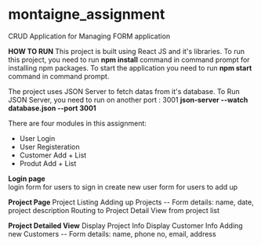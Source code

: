 # montaigne_assignment
CRUD Application for Managing FORM application

**HOW TO RUN**
This project is built using React JS and it's libraries.
 To run this project, you need to run **npm install** command in command prompt for installing npm packages.
 To start the application you need to run **npm start** command in command prompt.

The project uses JSON Server to fetch datas from it's database. 
To Run JSON Server, you need to run on another port : 3001 
**json-server --watch database.json --port 3001**


There are four modules in this assignment:
* User Login
* User Registeration
* Customer Add + List
* Produt Add + List

**Login page**    
login form for users to sign in
create new user form for users to add up

**Project Page**
Project Listing
Adding up Projects -- Form details: name, date, project description
Routing to Project Detail View from project list

**Project Detailed View**
Display Project Info
Display Customer Info
Adding  new Customers -- Form details: name, phone no, email, address


